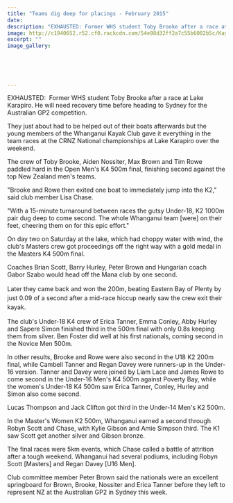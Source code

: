 ```yaml
---
title: "Teams dig deep for placings - February 2015"
date: 
description: "EXHAUSTED: Former WHS student Toby Brooke after a race at Lake Karapiro. He will need recovery time before heading to Sydney for the Australian GP2 competition, Wanganui Chronicle article 17/2/15..."
image: http://c1940652.r52.cf0.rackcdn.com/54e98d32ff2a7c55b6002b5c/Kayaking,Toby-Brooke.jpg
excerpt: ""
image_gallery:
    
    
    
    
    
---
```


<p>EXHAUSTED: &nbsp;Former WHS student Toby Brooke after a race at Lake Karapiro. He will need recovery time before heading to Sydney for the Australian GP2 competition.</p>
<p>They just about had to be helped out of their boats afterwards but the young members of the Whanganui Kayak Club gave it everything in the team races at the CRNZ National championships at Lake Karapiro over the weekend.</p>
<p>The crew of Toby Brooke, Aiden Nossiter, Max Brown and Tim Rowe paddled hard in the Open Men's K4 500m final, finishing second against the top New Zealand men's teams.</p>
<p>"Brooke and Rowe then exited one boat to immediately jump into the K2," said club member Lisa Chase.</p>
<p>"With a 15-minute turnaround between races the gutsy Under-18, K2 1000m pair dug deep to come second. The whole Whanganui team [were] on their feet, cheering them on for this epic effort."</p>
<p>On day two on Saturday at the lake, which had choppy water with wind, the club's Masters crew got proceedings off the right way with a gold medal in the Masters K4 500m final.</p>
<p>Coaches Brian Scott, Barry Hurley, Peter Brown and Hungarian coach Gabor Szabo would head off the Mana club by one second.</p>
<p><span style="line-height: 1.5;">Later they came back and won the 200m, beating Eastern Bay of Plenty by just 0.09 of a second after a mid-race hiccup nearly saw the crew exit their kayak.</span></p>
<p>The club's Under-18 K4 crew of Erica Tanner, Emma Conley, Abby Hurley and Sapere Simon finished third in the 500m final with only 0.8s keeping them from silver. Ben Foster did well at his first nationals, coming second in the Novice Men 500m.</p>
<p>In other results, Brooke and Rowe were also second in the U18 K2 200m final, while Cambell Tanner and Regan Davey were runners-up in the Under-16 version. Tanner and Davey were joined by Liam Lace and James Rowe to come second in the Under-16 Men's K4 500m against Poverty Bay, while the women's Under-18 K4 500m saw Erica Tanner, Conley, Hurley and Simon also come second.</p>
<p>Lucas Thompson and Jack Clifton got third in the Under-14 Men's K2 500m.</p>
<p>In the Master's Women K2 500m, Whanganui earned a second through Robyn Scott and Chase, with Kylie Gibson and Amie Simpson third. The K1 saw Scott get another silver and Gibson bronze.</p>
<p>The final races were 5km events, which Chase called a battle of attrition after a tough weekend. Whanganui had several podiums, including Robyn Scott [Masters] and Regan Davey [U16 Men].</p>
<p>Club committee member Peter Brown said the nationals were an excellent springboard for Brown, Brooke, Nossiter and Erica Tanner before they left to represent NZ at the Australian GP2 in Sydney this week.</p>

